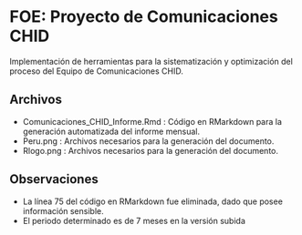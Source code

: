 # FOE: Proyecto de Comunicaciones CHID
Implementación de herramientas para la sistematización y optimización del proceso del Equipo de Comunicaciones CHID.

## Archivos
- Comunicaciones_CHID_Informe.Rmd : Código en RMarkdown para la generación automatizada del informe mensual.
- Peru.png : Archivos necesarios para la generación del documento.
- Rlogo.png : Archivos necesarios para la generación del documento.

## Observaciones
- La línea 75 del código en RMarkdown fue eliminada, dado que posee información sensible.
- El periodo determinado es de 7 meses en la versión subida
